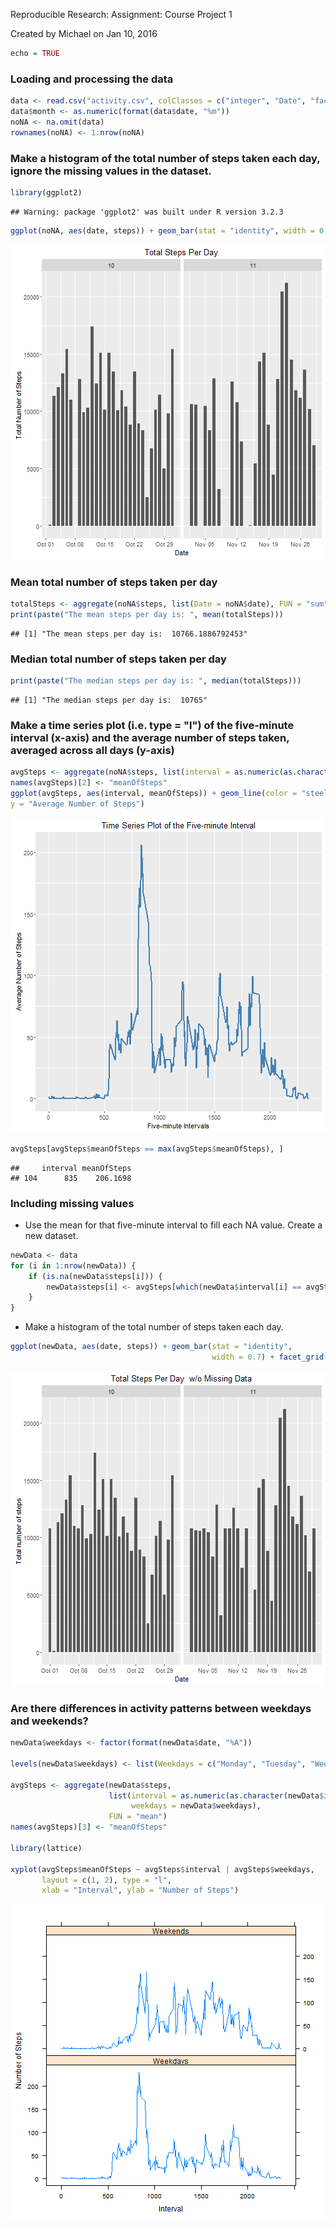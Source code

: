 Reproducible Research: Assignment: Course Project 1

Created by Michael on Jan 10, 2016


```r
echo = TRUE  
```

### Loading and processing the data

```r
data <- read.csv("activity.csv", colClasses = c("integer", "Date", "factor"))
data$month <- as.numeric(format(data$date, "%m"))
noNA <- na.omit(data)
rownames(noNA) <- 1:nrow(noNA)
```

### Make a histogram of the total number of steps taken each day, ignore the missing values in the dataset.


```r
library(ggplot2)
```

```
## Warning: package 'ggplot2' was built under R version 3.2.3
```

```r
ggplot(noNA, aes(date, steps)) + geom_bar(stat = "identity", width = 0.7) + facet_grid(. ~ month, scales = "free") + labs(title = "Total Steps Per Day", x = "Date", y = "Total Number of Steps")
```

![plot of chunk unnamed-chunk-3](figure/unnamed-chunk-3-1.png)

### Mean total number of steps taken per day


```r
totalSteps <- aggregate(noNA$steps, list(Date = noNA$date), FUN = "sum")$x
print(paste("The mean steps per day is: ", mean(totalSteps)))
```

```
## [1] "The mean steps per day is:  10766.1886792453"
```

### Median total number of steps taken per day


```r
print(paste("The median steps per day is: ", median(totalSteps)))
```

```
## [1] "The median steps per day is:  10765"
```

### Make a time series plot (i.e. type = "l") of the five-minute interval (x-axis) and the average number of steps taken, averaged across all days (y-axis)


```r
avgSteps <- aggregate(noNA$steps, list(interval = as.numeric(as.character(noNA$interval))), FUN = "mean")
names(avgSteps)[2] <- "meanOfSteps"
ggplot(avgSteps, aes(interval, meanOfSteps)) + geom_line(color = "steelblue", size = 0.8) + labs(title = "Time Series Plot of the Five-minute Interval", x = "Five-minute Intervals", 
y = "Average Number of Steps")
```

![plot of chunk unnamed-chunk-6](figure/unnamed-chunk-6-1.png)

```r
avgSteps[avgSteps$meanOfSteps == max(avgSteps$meanOfSteps), ]
```

```
##     interval meanOfSteps
## 104      835    206.1698
```

### Including missing values

* Use the mean for that five-minute interval to fill each NA value. Create a new dataset.


```r
newData <- data 
for (i in 1:nrow(newData)) {
    if (is.na(newData$steps[i])) {
        newData$steps[i] <- avgSteps[which(newData$interval[i] == avgSteps$interval), ]$meanOfSteps
    }
}
```

* Make a histogram of the total number of steps taken each day. 


```r
ggplot(newData, aes(date, steps)) + geom_bar(stat = "identity",
                                             width = 0.7) + facet_grid(. ~ month, scales = "free") + labs(title = "Total Steps Per Day  w/o Missing Data", x = "Date", y = "Total number of steps")
```

![plot of chunk unnamed-chunk-8](figure/unnamed-chunk-8-1.png)

### Are there differences in activity patterns between weekdays and weekends?


```r
newData$weekdays <- factor(format(newData$date, "%A"))

levels(newData$weekdays) <- list(Weekdays = c("Monday", "Tuesday", "Wednesday", "Thursday", "Friday"), Weekends = c("Saturday", "Sunday"))

avgSteps <- aggregate(newData$steps, 
                      list(interval = as.numeric(as.character(newData$interval)), 
                           weekdays = newData$weekdays),
                      FUN = "mean")
names(avgSteps)[3] <- "meanOfSteps"

library(lattice)

xyplot(avgSteps$meanOfSteps ~ avgSteps$interval | avgSteps$weekdays, 
       layout = c(1, 2), type = "l", 
       xlab = "Interval", ylab = "Number of Steps")
```

![plot of chunk unnamed-chunk-9](figure/unnamed-chunk-9-1.png)
